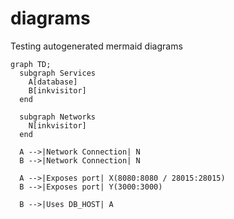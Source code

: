 # diagrams
Testing autogenerated mermaid diagrams

```mermaid
graph TD;
  subgraph Services
    A[database]
    B[inkvisitor]
  end

  subgraph Networks
    N[inkvisitor]
  end

  A -->|Network Connection| N
  B -->|Network Connection| N

  A -->|Exposes port| X(8080:8080 / 28015:28015)
  B -->|Exposes port| Y(3000:3000)

  B -->|Uses DB_HOST| A
```
